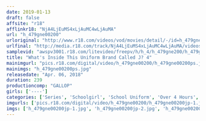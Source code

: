 ```yaml
---
date: 2019-01-13
draft: false
affsite: "r18"
afflinkr18: "NjA4LjEuMS4xLjAuMC4wLjAuMA"
url: "h_479gne00200"
urloriginal: "http://www.r18.com/videos/vod/movies/detail/-/id=h_479gne00200"
urlfinal: "http://media.r18.com/track/NjA4LjEuMS4xLjAuMC4wLjAuMA/videos/vod/movies/detail/-/id=h_479gne00200"
samplevid: "awspv3001.r18.com/litevideo/freepv/h/h_4/h_479gne200/h_479gne200_dmb_w.mp4"
title: "What's Inside This Uniform Brand Called J? 4"
mainimgurl: "pics.r18.com/digital/video/h_479gne00200/h_479gne00200ps.jpg"
mainimgs: "h_479gne00200ps.jpg"
releasedate: "Apr. 06, 2018"
duration: 239
productioncomp: "GALLOP"
girls: ['----']
categories: ['Series', 'Schoolgirl', 'School Uniform', 'Over 4 Hours', 'Hi-Def']
imgurls: ['pics.r18.com/digital/video/h_479gne00200/h_479gne00200jp-1.jpg', 'pics.r18.com/digital/video/h_479gne00200/h_479gne00200jp-2.jpg', 'pics.r18.com/digital/video/h_479gne00200/h_479gne00200jp-3.jpg', 'pics.r18.com/digital/video/h_479gne00200/h_479gne00200jp-4.jpg', 'pics.r18.com/digital/video/h_479gne00200/h_479gne00200jp-5.jpg', 'pics.r18.com/digital/video/h_479gne00200/h_479gne00200jp-6.jpg', 'pics.r18.com/digital/video/h_479gne00200/h_479gne00200jp-7.jpg', 'pics.r18.com/digital/video/h_479gne00200/h_479gne00200jp-8.jpg', 'pics.r18.com/digital/video/h_479gne00200/h_479gne00200jp-9.jpg', 'pics.r18.com/digital/video/h_479gne00200/h_479gne00200jp-10.jpg', 'pics.r18.com/digital/video/h_479gne00200/h_479gne00200jp-11.jpg', 'pics.r18.com/digital/video/h_479gne00200/h_479gne00200jp-12.jpg', 'pics.r18.com/digital/video/h_479gne00200/h_479gne00200jp-13.jpg', 'pics.r18.com/digital/video/h_479gne00200/h_479gne00200jp-14.jpg', 'pics.r18.com/digital/video/h_479gne00200/h_479gne00200jp-15.jpg', 'pics.r18.com/digital/video/h_479gne00200/h_479gne00200jp-16.jpg', 'pics.r18.com/digital/video/h_479gne00200/h_479gne00200jp-17.jpg', 'pics.r18.com/digital/video/h_479gne00200/h_479gne00200jp-18.jpg', 'pics.r18.com/digital/video/h_479gne00200/h_479gne00200jp-19.jpg', 'pics.r18.com/digital/video/h_479gne00200/h_479gne00200jp-20.jpg']
imgs: ['h_479gne00200jp-1.jpg', 'h_479gne00200jp-2.jpg', 'h_479gne00200jp-3.jpg', 'h_479gne00200jp-4.jpg', 'h_479gne00200jp-5.jpg', 'h_479gne00200jp-6.jpg', 'h_479gne00200jp-7.jpg', 'h_479gne00200jp-8.jpg', 'h_479gne00200jp-9.jpg', 'h_479gne00200jp-10.jpg', 'h_479gne00200jp-11.jpg', 'h_479gne00200jp-12.jpg', 'h_479gne00200jp-13.jpg', 'h_479gne00200jp-14.jpg', 'h_479gne00200jp-15.jpg', 'h_479gne00200jp-16.jpg', 'h_479gne00200jp-17.jpg', 'h_479gne00200jp-18.jpg', 'h_479gne00200jp-19.jpg', 'h_479gne00200jp-20.jpg']
---
```

